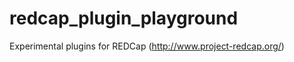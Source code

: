 redcap_plugin_playground
========================

Experimental plugins for REDCap (http://www.project-redcap.org/)
